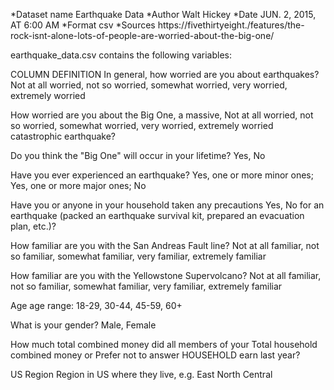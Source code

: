 *Dataset name
Earthquake Data
*Author
Walt Hickey
*Date
JUN. 2, 2015, AT 6:00 AM
*Format
csv
*Sources
https://fivethirtyeight./features/the-rock-isnt-alone-lots-of-people-are-worried-about-the-big-one/

earthquake_data.csv contains the following variables:

COLUMN                                                                      	 DEFINITION
In general, how worried are you about earthquakes?                   	Not at all worried, not so worried, somewhat worried, very worried, extremely worried

How worried are you about the Big One, a massive,                    	Not at all worried, not so worried, somewhat worried, very worried, extremely worried
catastrophic earthquake?	

Do you think the "Big One" will occur in your lifetime?  		Yes, No

Have you ever experienced an earthquake?				Yes, one or more minor ones; Yes, one or more major ones; No

Have you or anyone in your household taken any precautions 		Yes, No
for an earthquake (packed an earthquake survival kit, 
prepared an evacuation plan, etc.)?	

How familiar are you with the San Andreas Fault line?			Not at all familiar, not so familiar, somewhat familiar, very familiar, extremely familiar

How familiar are you with the Yellowstone Supervolcano?			Not at all familiar, not so familiar, somewhat familiar, very familiar, extremely familiar

Age									age range: 18-29, 30-44, 45-59, 60+

What is your gender?							Male, Female

How much total combined money did all members of your 			Total household combined money or Prefer not to answer
HOUSEHOLD earn last year?

US Region								Region in US where they live, e.g. East North Central